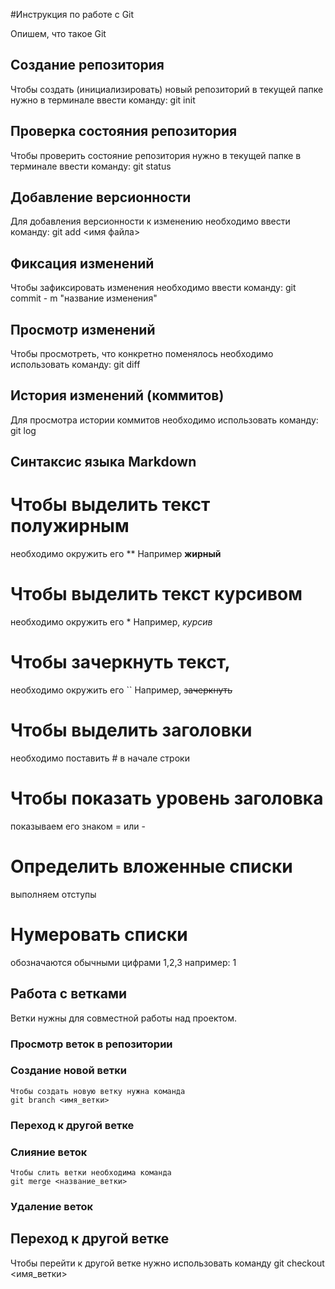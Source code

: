 #Инструкция по работе с Git

Опишем, что такое Git

## Создание репозитория
Чтобы создать (инициализировать) новый репозиторий в текущей папке нужно в терминале ввести команду:
    git init

## Проверка состояния репозитория
Чтобы проверить состояние репозитория нужно в текущей папке в терминале ввести команду:
    git status
## Добавление версионности
Для добавления версионности к изменению необходимо ввести команду:
    git add <имя файла>

## Фиксация изменений
Чтобы зафиксировать изменения необходимо ввести команду:
    git commit - m "название изменения"
## Просмотр изменений 
Чтобы просмотреть, что конкретно поменялось необходимо использовать команду:
    git diff
## История изменений (коммитов)
Для просмотра истории коммитов необходимо использовать команду:
    git log

## Синтаксис языка Markdown
# Чтобы выделить текст полужирным
 необходимо окружить его ** 
    Например **жирный**
# Чтобы выделить текст курсивом
 необходимо окружить его *
    Например, *курсив*
# Чтобы зачеркнуть текст,
 необходимо окружить его ``
    Например, ~~зачеркнуть~~
# Чтобы выделить заголовки
необходимо поставить # в начале строки
# Чтобы показать уровень заголовка 
показываем его знаком = или -
# Определить вложенные списки
выполняем отступы
# Нумеровать списки
обозначаются обычными цифрами 1,2,3
например:
1
 
## Работа с ветками

Ветки нужны для совместной работы над проектом.

### Просмотр веток в репозитории

### Создание новой ветки 

    Чтобы создать новую ветку нужна команда 
    git branch <имя_ветки>

### Переход к другой ветке

### Слияние веток
    Чтобы слить ветки необходима команда 
    git merge <название_ветки>
    

### Удаление веток 
## Переход к другой ветке
Чтобы перейти к другой ветке нужно использовать команду 
git checkout <имя_ветки>
